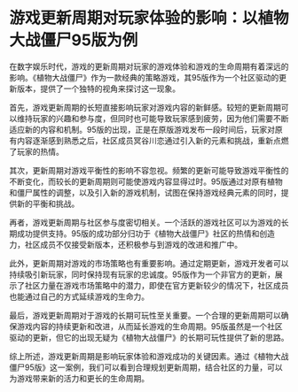 # 游戏更新周期对玩家体验的影响：以植物大战僵尸95版为例

在数字娱乐时代，游戏的更新周期对玩家的游戏体验和游戏的生命周期有着深远的影响。《植物大战僵尸》作为一款经典的策略游戏，其95版作为一个社区驱动的更新版本，提供了一个独特的视角来探讨这一现象。

首先，游戏更新周期的长短直接影响玩家对游戏内容的新鲜感。较短的更新周期可以维持玩家的兴趣和参与度，但同时也可能导致玩家感到疲劳，因为他们需要不断适应新的内容和机制。95版的出现，正是在原版游戏发布一段时间后，玩家对原有内容逐渐感到熟悉之后，社区成员冥谷川恋通过引入新的元素和挑战，重新点燃了玩家的热情。

其次，更新周期对游戏平衡性的影响不容忽视。频繁的更新可能导致游戏平衡性的不断变化，而较长的更新周期则可能使游戏内容显得过时。95版通过对原有植物和僵尸属性的调整，以及引入新的游戏机制，试图在保持游戏经典元素的同时，提供新的平衡和挑战。

再者，游戏更新周期与社区参与度密切相关。一个活跃的游戏社区可以为游戏的长期成功提供支持。95版的成功部分归功于《植物大战僵尸》社区的热情和创造力，社区成员不仅接受新版本，还积极参与到游戏的改进和推广中。

此外，更新周期对游戏的市场策略也有重要影响。通过定期更新，游戏开发者可以持续吸引新玩家，同时保持现有玩家的忠诚度。95版作为一个非官方的更新，展示了社区力量在游戏市场策略中的潜力，即使在官方更新较少的情况下，社区成员也能通过自己的方式延续游戏的生命力。

最后，游戏更新周期对于游戏的长期可玩性至关重要。一个合理的更新周期可以确保游戏内容的持续更新和改进，从而延长游戏的生命周期。95版虽然是一个社区驱动的更新，但它的出现无疑为《植物大战僵尸》的长期可玩性提供了新的思路。

综上所述，游戏更新周期是影响玩家体验和游戏成功的关键因素。通过《植物大战僵尸95版》这一案例，我们可以看到合理规划更新周期，结合社区的力量，可以为游戏带来新的活力和更长的生命周期。